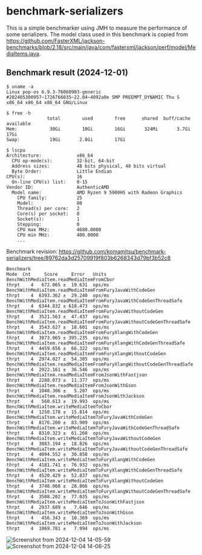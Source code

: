 # benchmark-serializers

This is a simple benchmarker using JMH to measure the performance of some serializers. The model class used in this benchmark is copied from https://github.com/FasterXML/jackson-benchmarks/blob/2.18/src/main/java/com/fasterxml/jackson/perf/model/MediaItems.java.

## Benchmark result (2024-12-01)

```
$ uname -a
Linux pop-os 6.9.3-76060903-generic #202405300957~1726766035~22.04~4092a0e SMP PREEMPT_DYNAMIC Thu S x86_64 x86_64 x86_64 GNU/Linux

$ free -h
               total        used        free      shared  buff/cache   available
Mem:            30Gi        10Gi        16Gi       324Mi       3.7Gi        17Gi
Swap:           19Gi       2.8Gi        17Gi

$ lscpu
Architecture:             x86_64
  CPU op-mode(s):         32-bit, 64-bit
  Address sizes:          48 bits physical, 48 bits virtual
  Byte Order:             Little Endian
CPU(s):                   16
  On-line CPU(s) list:    0-15
Vendor ID:                AuthenticAMD
  Model name:             AMD Ryzen 9 5900HS with Radeon Graphics
    CPU family:           25
    Model:                80
    Thread(s) per core:   2
    Core(s) per socket:   8
    Socket(s):            1
    Stepping:             0
    CPU max MHz:          4680.0000
    CPU min MHz:          400.0000
    ...
```

Benchmark revision: https://github.com/komamitsu/benchmark-serializers/tree/89762da3d25709919f803b6268343d79bf3b52c8

```
Benchmark                                                               Mode  Cnt     Score     Error   Units
BenchWithMediaItem.readMediaItemFromCbor                               thrpt    4   672.065 ±  19.631  ops/ms
BenchWithMediaItem.readMediaItemFromFuryJavaWithCodeGen                thrpt    4  6393.362 ±  29.240  ops/ms
BenchWithMediaItem.readMediaItemFromFuryJavaWithCodeGenThreadSafe      thrpt    4  6344.832 ± 618.473  ops/ms
BenchWithMediaItem.readMediaItemFromFuryJavaWithoutCodeGen             thrpt    4  3521.563 ±  47.437  ops/ms
BenchWithMediaItem.readMediaItemFromFuryJavaWithoutCodeGenThreadSafe   thrpt    4  3543.627 ±  18.601  ops/ms
BenchWithMediaItem.readMediaItemFromFuryXlangWithCodeGen               thrpt    4  3873.065 ± 395.235  ops/ms
BenchWithMediaItem.readMediaItemFromFuryXlangWithCodeGenThreadSafe     thrpt    4  4459.656 ±  66.322  ops/ms
BenchWithMediaItem.readMediaItemFromFuryXlangWithoutCodeGen            thrpt    4  2974.027 ±  54.305  ops/ms
BenchWithMediaItem.readMediaItemFromFuryXlangWithoutCodeGenThreadSafe  thrpt    4  2922.161 ±  36.546  ops/ms
BenchWithMediaItem.readMediaItemFromJsonWithFastjson                   thrpt    4  2288.073 ±  11.377  ops/ms
BenchWithMediaItem.readMediaItemFromJsonWithGson                       thrpt    4  1048.306 ±   5.207  ops/ms
BenchWithMediaItem.readMediaItemFromJsonWithJackson                    thrpt    4   560.613 ±  19.993  ops/ms
BenchWithMediaItem.writeMediaItemToCbor                                thrpt    4  1250.170 ±  15.814  ops/ms
BenchWithMediaItem.writeMediaItemToFuryJavaWithCodeGen                 thrpt    4  8176.200 ±  83.909  ops/ms
BenchWithMediaItem.writeMediaItemToFuryJavaWithCodeGenThreadSafe       thrpt    4  8310.323 ±  61.260  ops/ms
BenchWithMediaItem.writeMediaItemToFuryJavaWithoutCodeGen              thrpt    4  3883.194 ±  18.826  ops/ms
BenchWithMediaItem.writeMediaItemToFuryJavaWithoutCodeGenThreadSafe    thrpt    4  4094.552 ±  30.858  ops/ms
BenchWithMediaItem.writeMediaItemToFuryXlangWithCodeGen                thrpt    4  4181.741 ±  76.932  ops/ms
BenchWithMediaItem.writeMediaItemToFuryXlangWithCodeGenThreadSafe      thrpt    4  4520.429 ±  52.837  ops/ms
BenchWithMediaItem.writeMediaItemToFuryXlangWithoutCodeGen             thrpt    4  3740.068 ±  28.866  ops/ms
BenchWithMediaItem.writeMediaItemToFuryXlangWithoutCodeGenThreadSafe   thrpt    4  3508.202 ±  77.035  ops/ms
BenchWithMediaItem.writeMediaItemToJsonWithFastjson                    thrpt    4  2937.689 ±   7.646  ops/ms
BenchWithMediaItem.writeMediaItemToJsonWithGson                        thrpt    4   456.343 ±  10.369  ops/ms
BenchWithMediaItem.writeMediaItemToJsonWithJackson                     thrpt    4  1069.781 ±   7.994  ops/ms
```

![Screenshot from 2024-12-04 14-05-59](https://github.com/user-attachments/assets/55e39437-ea51-4c1a-b82e-5c8f5b8b228b)
![Screenshot from 2024-12-04 14-06-25](https://github.com/user-attachments/assets/ebfd3f35-062d-480a-9cdc-072f6ce42319)

